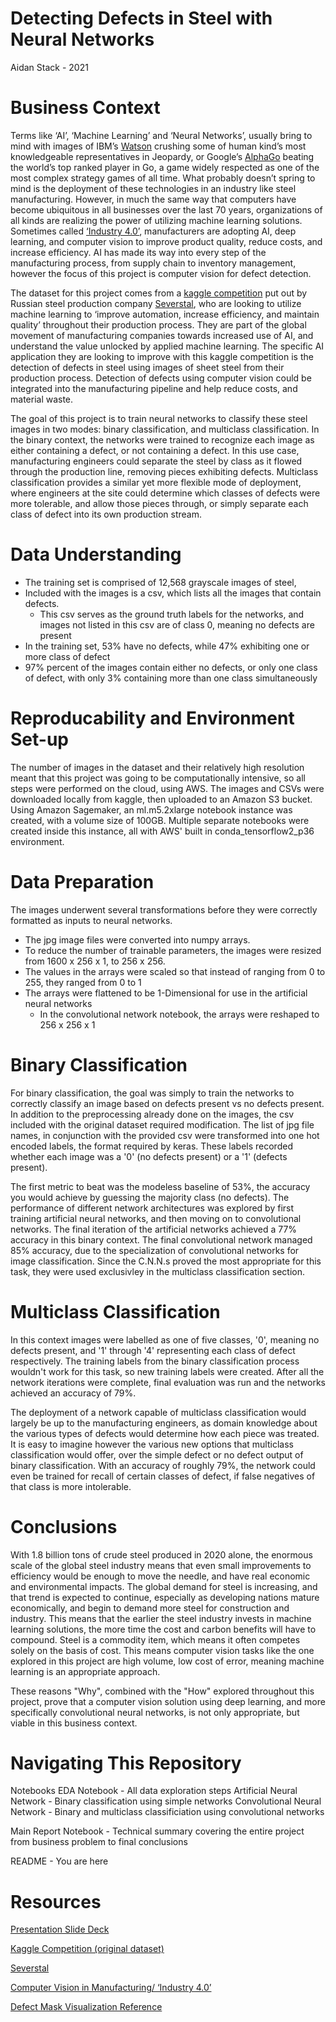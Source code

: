 #  Detecting Defects in Steel with Neural Networks 
Aidan Stack - 2021

# Business Context

  Terms like ‘AI’, ‘Machine Learning’ and ‘Neural Networks’, usually bring to mind with images of IBM’s [Watson](https://www.ibm.com/watson) crushing some of human kind’s most knowledgeable representatives in Jeopardy, or Google’s [AlphaGo](https://deepmind.com/research/case-studies/alphago-the-story-so-far) beating the world’s top ranked player in Go, a game widely respected as one of the most complex strategy games of all time. What probably doesn’t spring to mind is the deployment of these technologies in an industry like steel manufacturing. However, in much the same way that computers have become ubiquitous in all businesses over the last 70 years, organizations of all kinds are realizing the power of utilizing machine learning solutions. Sometimes called [‘Industry 4.0’](https://www.n-ix.com/computer-vision-manufacturing/), manufacturers are adopting AI, deep learning, and computer vision to improve product quality, reduce costs, and increase efficiency. AI has made its way into every step of the manufacturing process, from supply chain to inventory management, however the focus of this project is computer vision for defect detection.

  The dataset for this project comes from a [kaggle competition](https://www.kaggle.com/c/severstal-steel-defect-detection) put out by Russian steel production company [Severstal](https://www.severstal.com/eng/about/), who are looking to utilize machine learning to ‘improve automation, increase efficiency, and maintain quality’ throughout their production process. They are part of the global movement of manufacturing companies towards increased use of AI, and understand the value unlocked by applied machine learning. The specific AI application they are looking to improve with this kaggle competition is the detection of defects in steel using images of sheet steel from their production process. Detection of defects using computer vision could be integrated into the manufacturing pipeline and help reduce costs, and material waste. 
  
  The goal of this project is to train neural networks to classify these steel images in two modes: binary classification, and multiclass classification. In the binary context, the networks were trained to recognize each image as either containing a defect, or not containing a defect. In this use case, manufacturing engineers could separate the steel by class as it flowed through the production line, removing pieces exhibiting defects. Multiclass classification provides a similar yet more flexible mode of deployment, where engineers at the site could determine which classes of defects were more tolerable, and allow those pieces through, or simply separate each class of defect into its own production stream. 

# Data Understanding 

* The training set is comprised of 12,568 grayscale images of steel,
* Included with the images is a csv, which lists all the images that contain defects. 
  * This csv serves as the ground truth labels for the networks, and images not listed in this csv are of class 0, meaning no defects are present
* In the training set, 53% have no defects, while 47% exhibiting one or more class of defect
* 97% percent of the images contain either no defects, or only one class of defect, with only 3% containing more than one class simultaneously

# Reproducability and Environment Set-up

The number of images in the dataset and their relatively high resolution meant that this project was going to be computationally intensive, so all steps were performed on the cloud, using AWS. The images and CSVs were downloaded locally from kaggle, then uploaded to an Amazon S3 bucket. Using Amazon Sagemaker, an ml.m5.2xlarge notebook instance was created, with a volume size of 100GB. Multiple separate notebooks were created inside this instance, all with AWS' built in conda_tensorflow2_p36 environment. 

# Data Preparation

The images underwent several transformations before they were correctly formatted as inputs to neural networks. 
* The jpg image files were converted into numpy arrays.
* To reduce the number of trainable parameters, the images were resized from 1600 x 256 x 1, to 256 x 256. 
* The values in the arrays were scaled so that instead of ranging from 0 to 255, they ranged from 0 to 1 
* The arrays were flattened to be 1-Dimensional for use in the artificial neural networks
  * In the convolutional network notebook, the arrays were reshaped to 256 x 256 x 1

# Binary Classification 

For binary classification, the goal was simply to train the networks to correctly classify an image based on defects present vs no defects present. In addition to the preprocessing already done on the images, the csv included with the original dataset required modification. The list of jpg file names, in conjunction with the provided csv were transformed into one hot encoded labels, the format required by keras. These labels recorded whether each image was a '0' (no defects present) or a '1' (defects present). 

The first metric to beat was the modeless baseline of 53%, the accuracy you would achieve by guessing the majority class (no defects). The performance of different network architectures was explored by first training artificial neural networks, and then moving on to convolutional networks. The final iteration of the artificial networks achieved a 77% accuracy in this binary context. The final convolutional network managed 85% accuracy, due to the specialization of convolutional networks for image classification. Since the C.N.N.s proved the most appropriate for this task, they were used exclusivley in the multiclass classification section. 


# Multiclass Classification 

In this context images were labelled as one of five classes, '0', meaning no defects present, and '1' through '4' representing each class of defect respectively. The training labels from the binary classification process wouldn't work for this task, so new training labels were created. After all the network iterations were complete, final evaluation was run and the networks achieved an accuracy of 79%.

The deployment of a network capable of multiclass classification would largely be up to the manufacturing engineers, as domain knowledge about the various types of defects would determine how each piece was treated. It is easy to imagine however the various new options that multiclass classification would offer, over the simple defect or no defect output of binary classification. With an accuracy of roughly 79%, the network could even be trained for recall of certain classes of defect, if false negatives of that class is more intolerable.

# Conclusions

With 1.8 billion tons of crude steel produced in 2020 alone, the enormous scale of the global steel industry means that even small improvements to efficiency would be enough to move the needle, and have real economic and environmental impacts. The global demand for steel is increasing, and that trend is expected to continue, especially as developing nations mature economically, and begin to demand more steel for construction and industry. This means that the earlier the steel industry invests in machine learning solutions, the more time the cost and carbon benefits will have to compound. Steel is a commodity item, which means it often competes solely on the basis of cost. This means computer vision tasks like the one explored in this project are high volume, low cost of error, meaning machine learning is an appropriate approach.

These reasons "Why", combined with the "How" explored throughout this project, prove that a computer vision solution using deep learning, and more specifically convolutional neural networks, is not only appropriate, but viable in this business context.

# Navigating This Repository

  Notebooks
    EDA Notebook - All data exploration steps 
    Artificial Neural Network - Binary classification using simple networks
    Convolutional Neural Network - Binary and multiclass classificiation using convolutional networks

  Main Report Notebook - Technical summary covering the entire project from business problem to final conclusions
  
  README - You are here 
  
# Resources 

[Presentation Slide Deck](https://www.canva.com/design/DAExh_0mJNQ/q6ARsiHI5QzPszSFt8O33g/view?utm_content=DAExh_0mJNQ&utm_campaign=designshare&utm_medium=link2&utm_source=sharebutton)

[Kaggle Competition (original dataset)](https://www.kaggle.com/c/severstal-steel-defect-detection)

[Severstal](https://www.severstal.com/eng/about/)

[Computer Vision in Manufacturing/ ‘Industry 4.0’](https://www.n-ix.com/computer-vision-manufacturing/)

[Defect Mask Visualization Reference](https://www.kaggle.com/go1dfish/clear-mask-visualization-and-simple-eda)









